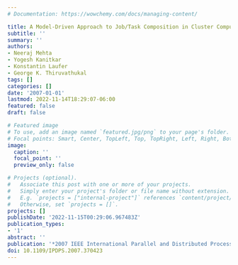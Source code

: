 ```yaml
---
# Documentation: https://wowchemy.com/docs/managing-content/

title: A Model-Driven Approach to Job/Task Composition in Cluster Computing
subtitle: ''
summary: ''
authors:
- Neeraj Mehta
- Yogesh Kanitkar
- Konstantin Laufer
- George K. Thiruvathukal
tags: []
categories: []
date: '2007-01-01'
lastmod: 2022-11-14T18:29:07-06:00
featured: false
draft: false

# Featured image
# To use, add an image named `featured.jpg/png` to your page's folder.
# Focal points: Smart, Center, TopLeft, Top, TopRight, Left, Right, BottomLeft, Bottom, BottomRight.
image:
  caption: ''
  focal_point: ''
  preview_only: false

# Projects (optional).
#   Associate this post with one or more of your projects.
#   Simply enter your project's folder or file name without extension.
#   E.g. `projects = ["internal-project"]` references `content/project/deep-learning/index.md`.
#   Otherwise, set `projects = []`.
projects: []
publishDate: '2022-11-15T00:29:06.967483Z'
publication_types:
- '1'
abstract: ''
publication: '*2007 IEEE International Parallel and Distributed Processing Symposium*'
doi: 10.1109/IPDPS.2007.370423
---
```

